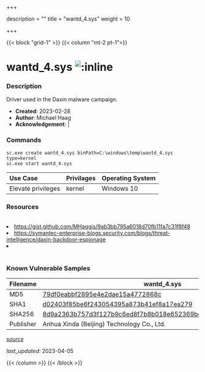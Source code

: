+++

description = ""
title = "wantd_4.sys"
weight = 10

+++


{{< block "grid-1" >}}
{{< column "mt-2 pt-1">}}


# wantd_4.sys ![:inline](/images/twitter_verified.png) 


### Description

Driver used in the Daxin malware campaign.

- **Created**: 2023-02-28
- **Author**: Michael Haag
- **Acknowledgement**:  | [](https://twitter.com/)

### Commands

```
sc.exe create wantd_4.sys binPath=C:\windows\temp\wantd_4.sys type=kernel
sc.exe start wantd_4.sys
```

| Use Case | Privilages | Operating System | 
|:---- | ---- | ---- |
| Elevate privileges | kernel | Windows 10 |

### Resources
<br>
<li><a href="https://gist.github.com/MHaggis/9ab3bb795a6018d70fb11fa7c31f8f48">https://gist.github.com/MHaggis/9ab3bb795a6018d70fb11fa7c31f8f48</a></li>
<li><a href="https://symantec-enterprise-blogs.security.com/blogs/threat-intelligence/daxin-backdoor-espionage">https://symantec-enterprise-blogs.security.com/blogs/threat-intelligence/daxin-backdoor-espionage</a></li>
<li><a href=""></a></li>
<br>

### Known Vulnerable Samples

| Filename | wantd_4.sys |
|:---- | ---- | 
| MD5 | <a href="https://www.virustotal.com/gui/file/79df0eabbf2895e4e2dae15a4772868c">79df0eabbf2895e4e2dae15a4772868c</a> |
| SHA1 | <a href="https://www.virustotal.com/gui/file/d02403f85be6f243054395a873b41ef8a17ea279">d02403f85be6f243054395a873b41ef8a17ea279</a> |
| SHA256 | <a href="https://www.virustotal.com/gui/file/8d9a2363b757d3f127b9c6ed8f7b8b018e652369bc070aa3500b3a978feaa6ce">8d9a2363b757d3f127b9c6ed8f7b8b018e652369bc070aa3500b3a978feaa6ce</a> |
| Publisher | Anhua Xinda (Beijing) Technology Co., Ltd. || Signature | T, h, e,  , d, i, g, i, t, a, l,  , s, i, g, n, a, t, u, r, e,  , o, f,  , t, h, e,  , o, b, j, e, c, t,  , d, i, d,  , n, o, t,  , v, e, r, i, f, y, .   || Date | 8:23 PM 2/28/2022 || Company | Microsoft Corporation || Description | WAN Transport Driver || Product | Microsoft Windows Operating System |


[*source*](https://github.com/magicsword-io/LOLDrivers/tree/main/yaml/wantd_4.sys.yml)

*last_updated:* 2023-04-05








{{< /column >}}
{{< /block >}}

